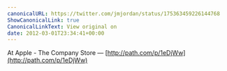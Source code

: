 ```yaml
---
canonicalURL: https://twitter.com/jmjordan/status/175363459226144768
ShowCanonicalLink: true
CanonicalLinkText: View original on
date: 2012-03-01T23:34:41+00:00
---
```

At Apple - The Company Store — [http://path.com/p/1eDjWw](http://path.com/p/1eDjWw)